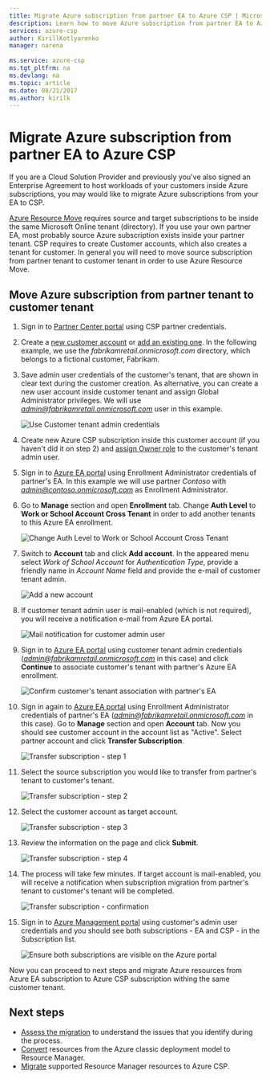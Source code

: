 ```yaml
---
title: Migrate Azure subscription from partner EA to Azure CSP | Microsoft Docs
description: Learn how to move Azure subscription from partner EA to Azure Cloud Solution Provider (Azure CSP).
services: azure-csp
author: KirillKotlyarenko
manager: narena
 
ms.service: azure-csp
ms.tgt_pltfrm: na
ms.devlang: na
ms.topic: article
ms.date: 08/21/2017
ms.author: kirilk
---
```


#  Migrate Azure subscription from partner EA to Azure CSP

If you are a Cloud Solution Provider and previously you've also signed an Enterprise Agreement to host workloads of your customers inside Azure subscriptions, you may would like to migrate Azure subscriptions from your EA to CSP.

[Azure Resource Move](ea-open-direct-arm-to-csp.md) requires source and target subscriptions to be inside the same Microsoft Online tenant (directory). If you use your own partner EA, most probably source Azure subscription exists inside your partner tenant. CSP requires to create Customer accounts, which also creates a tenant for customer. In general you will need to move source subscription from partner tenant to customer tenant in order to use Azure Resource Move.

## Move Azure subscription from partner tenant to customer tenant

1. Sign in to [Partner Center portal](http://partnercenter.microsoft.com) using CSP partner credentials.

2. Create a [new customer account](../../customer-management/create-new-customer.md) or [add an existing one](../../customer-management/add-existing-customer.md). In the following example, we use the *fabrikamretail.onmicrosoft.com* directory, which belongs to a fictional customer, Fabrikam.

3. Save admin user credentials of the customer's tenant, that are shown in clear text during the customer creation. As alternative, you can create a new user account inside customer tenant and assign Global Administrator privileges. We will use <em>admin@fabrikamretail.onmicrosoft.com</em> user in this example.

	![Use Customer tenant admin credentials](media/partner-tenant-to-csp-00.png)

4. Create new Azure CSP subscription inside this customer account (if you haven't did it on step 2) and [assign Owner role](../../customer-management/assign-permissions-to-azure-csp-subscription.md) to the customer's tenant admin user.

5. Sign in to [Azure EA portal](https://ea.azure.com) using Enrollment Administrator credentials of partner's EA. In this example we will use partner *Contoso* with <em>admin@contoso.onmicrosoft.com</em> as Enrollment Administrator.

6. Go to **Manage** section and open **Enrollment** tab. Change **Auth Level** to **Work or School Account Cross Tenant** in order to add another tenants to this Azure EA enrollment.

	![Change Auth Level to Work or School Account Cross Tenant](media/partner-tenant-to-csp-01.png)

7. Switch to **Account** tab and click **Add account**. In the appeared menu select *Work of School Account* for *Authentication Type*, provide a friendly name in *Account Name* field and provide the e-mail of customer tenant admin. 

	![Add a new account](media/partner-tenant-to-csp-02.png)

8. If customer tenant admin user is mail-enabled (which is not required), you will receive a notification e-mail from Azure EA portal.

	![Mail notification for customer admin user](media/partner-tenant-to-csp-03.png)

9. Sign in to [Azure EA portal](https://ea.azure.com) using customer tenant admin credentials (<em>admin@fabrikamretail.onmicrosoft.com</em> in this case) and click **Continue** to associate customer's tenant with partner's Azure EA enrollment.

	![Confirm customer's tenant association with partner's EA](media/partner-tenant-to-csp-04.png)

10. Sign in again to [Azure EA portal](https://ea.azure.com) using Enrollment Administrator credentials of partner's EA (<em>admin@fabrikamretail.onmicrosoft.com</em> in this case). Go to **Manage** section and open **Account** tab. Now you should see customer account in the account list as "Active". Select partner account and click **Transfer Subscription**.

	![Transfer subscription - step 1](media/partner-tenant-to-csp-05.png)

11. Select the source subscription you would like to transfer from partner's tenant to customer's tenant.

	![Transfer subscription - step 2](media/partner-tenant-to-csp-06.png)

12. Select the customer account as target account.

	![Transfer subscription - step 3](media/partner-tenant-to-csp-07.png)

13. Review the information on the page and click **Submit**.

	![Transfer subscription - step 4](media/partner-tenant-to-csp-08.png)

14. The process will take few minutes. If target account is mail-enabled, you will receive a notification when subscription migration from partner's tenant to customer's tenant will be completed.

	![Transfer subscription - confirmation](media/partner-tenant-to-csp-09.png)

15. Sign in to [Azure Management portal](https://portal.azure.com) using customer's admin user credentials and you should see both subscriptions - EA and CSP - in the Subscription list.

	![Ensure both subscriptions are visible on the Azure portal](media/partner-tenant-to-csp-10.png)

Now you can proceed to next steps and migrate Azure resources from Azure EA subscription to Azure CSP subscription withing the same customer tenant.

## Next steps

- [Assess the migration](ea-open-direct-assessment.md) to understand the issues that you identify during the process.
- [Convert](ea-open-direct-asm-to-arm.md) resources from the Azure classic deployment model to Resource Manager.
- [Migrate](ea-open-direct-arm-to-csp.md) supported Resource Manager resources to Azure CSP.
